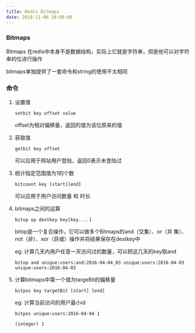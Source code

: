 ```yaml
---
title: Redis Bitmaps 
date: 2018-11-06 19:00:00
---
```




### Bitmaps

Bitmaps 在redis中本身不是数据结构，实际上它就是字符串，但是他可以对字符串的位进行操作

bitmaps单独提供了一套命令和string的使用不太相同

### 命令

1. 设置值

   ```redis
   setbit key offset value
   ```

   offset为相对偏移量，返回的值为该位原来的值

2. 获取值

   ```redis
   getbit key offset
   ```

   可以应用于网站用户登陆，返回0表示未登陆过

3. 统计指定范围值为1的个数

   ```redis
   bitcount key [start][end]
   ```

   可以应用于用户访问数量 和 时长

4. bitmaps之间的运算

   ```redis
   bitop op destkey key[key....]
   ```

   bitop是一个复合操作，它可以做多个Bitmaps的and（交集）、or（并 集）、not（非）、xor（异或）操作并将结果保存在destkey中

   eg: 计算几天内用户任意一天访问过的数量，可以把这几天的key取and

   `bitop and unique:users:and:2016-04-04_03 unique:users:2016-04-03 unique:users:2016-04-03`

5. 计算bitmaps中第一个值为targeBit的偏移量

   ```redis
   bitpos key targetBit [start] [end]
   ```

   eg: 计算当前访问的用户最小id

   `bitpos unique:users:2016-04-04 1`

   `(integer) 1`

### 

